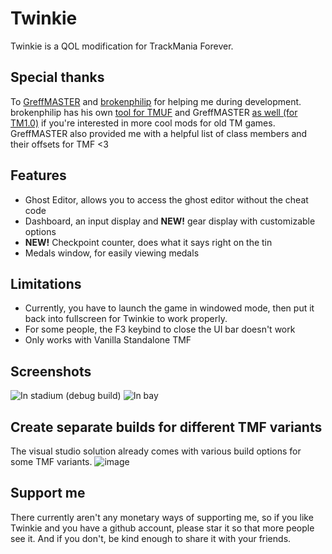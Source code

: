 # Twinkie
Twinkie is a QOL modification for TrackMania Forever.

## Special thanks
To [GreffMASTER](https://github.com/GreffMASTER) and [brokenphilip](https://github.com/brokenphilip) for helping me during development. brokenphilip has his own [tool for TMUF](https://github.com/BulbToys/TMUF) and GreffMASTER [as well (for TM1.0)](https://github.com/GreffMASTER/TMStuff) if you're interested in more cool mods for old TM games.
GreffMASTER also provided me with a helpful list of class members and their offsets for TMF <3

## Features
- Ghost Editor, allows you to access the ghost editor without the cheat code
- Dashboard, an input display and **NEW!** gear display with customizable options
- **NEW!** Checkpoint counter, does what it says right on the tin
- Medals window, for easily viewing medals

## Limitations
- Currently, you have to launch the game in windowed mode, then put it back into fullscreen for Twinkie to work properly.
- For some people, the F3 keybind to close the UI bar doesn't work
- Only works with Vanilla Standalone TMF

## Screenshots
![In stadium (debug build)](https://github.com/user-attachments/assets/59a81970-0b01-4d9d-a4c2-f97216e42e24)
![In bay](https://github.com/user-attachments/assets/d37c048b-22d5-4495-8617-54776fb1d462)

## Create separate builds for different TMF variants
The visual studio solution already comes with various build options for some TMF variants.
![image](https://github.com/user-attachments/assets/25da4bde-8146-4740-94d6-d7e75660a87a)

## Support me
There currently aren't any monetary ways of supporting me, so if you like Twinkie and you have a github account, please star it so that more people see it.
And if you don't, be kind enough to share it with your friends.
